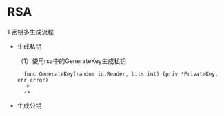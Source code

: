 # RSA

1 密钥多生成流程
* 生成私钥
    
    （1）使用rsa中的GenerateKey生成私钥
        
        func GenerateKey(random io.Reader, bits int) (priv *PrivateKey, err error)
        ->
        ->
     
* 生成公钥

